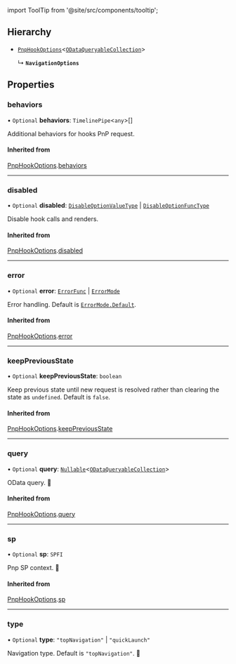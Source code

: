 import ToolTip from '@site/src/components/tooltip';

## Hierarchy

- [`PnpHookOptions`](PnpHookOptions.md)<[`ODataQueryableCollection`](ODataQueryableCollection.md)\>

  ↳ **`NavigationOptions`**

## Properties

### behaviors

• `Optional` **behaviors**: `TimelinePipe`<`any`\>[]

Additional behaviors for hooks PnP request.

#### Inherited from

[PnpHookOptions](PnpHookOptions.md).[behaviors](PnpHookOptions.md#behaviors)

___

### disabled

• `Optional` **disabled**: [`DisableOptionValueType`](../Types/DisableOptionType.md#disableoptionvaluetype) \| [`DisableOptionFuncType`](../Types/DisableOptionType.md#disableoptionfunctype)

Disable hook calls and renders.

#### Inherited from

[PnpHookOptions](PnpHookOptions.md).[disabled](PnpHookOptions.md#disabled)

___

### error

• `Optional` **error**: [`ErrorFunc`](../Types/ErrorFunc.md#errorfunc) \| [`ErrorMode`](../Enums/ErrorMode.md)

Error handling. Default is [`ErrorMode.Default`](../Enums/ErrorMode.md#default).

#### Inherited from

[PnpHookOptions](PnpHookOptions.md).[error](PnpHookOptions.md#error)

___

### keepPreviousState

• `Optional` **keepPreviousState**: `boolean`

Keep previous state until new request is resolved rather than clearing the state as `undefined`. Default is `false`.

#### Inherited from

[PnpHookOptions](PnpHookOptions.md).[keepPreviousState](PnpHookOptions.md#keeppreviousstate)

___

### query

• `Optional` **query**: [`Nullable`](../Types/NullableT.md)<[`ODataQueryableCollection`](ODataQueryableCollection.md)\>

OData query. <ToolTip text="Any meaningful change repeats request">🚩</ToolTip>

#### Inherited from

[PnpHookOptions](PnpHookOptions.md).[query](PnpHookOptions.md#query)

___

### sp

• `Optional` **sp**: `SPFI`

Pnp SP context. <ToolTip text="Changing sp value repeats request">🚩</ToolTip>

#### Inherited from

[PnpHookOptions](PnpHookOptions.md).[sp](PnpHookOptions.md#sp)

___

### type

• `Optional` **type**: ``"topNavigation"`` \| ``"quickLaunch"``

Navigation type. Default is `"topNavigation"`. <ToolTip text="Changing the type
repeats request">🚩</ToolTip>